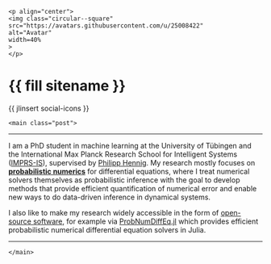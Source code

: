 
~~~
<p align="center">
<img class="circular--square"
src="https://avatars.githubusercontent.com/u/25008422"
alt="Avatar"
width=40%
>
</p>
~~~

# {{ fill sitename }}
{{ jlinsert social-icons }}


~~~
<main class="post">
~~~

---

I am a PhD student in machine learning at the University of Tübingen and the International Max Planck Research School for Intelligent Systems ([IMPRS-IS](https://imprs.is.mpg.de/)), supervised by [Philipp Hennig](https://uni-tuebingen.de/en/fakultaeten/mathematisch-naturwissenschaftliche-fakultaet/fachbereiche/informatik/lehrstuehle/methoden-des-maschinellen-lernens/personen/philipp-hennig/).
My research mostly focuses on [**probabilistic numerics**](https://www.probabilistic-numerics.org/) for differential equations,
where I treat numerical solvers themselves as probabilistic inference
with the goal to develop methods that provide efficient quantification of numerical error and enable new ways to do data-driven inference in dynamical systems.

I also like to make my research widely accessible in the form of [open-source software](/code/),
for example via
[ProbNumDiffEq.jl](https://github.com/nathanaelbosch/ProbNumDiffEq.jl)
which provides efficient probabilistic numerical differential equation solvers in Julia.

---


~~~
</main>
~~~
